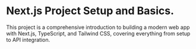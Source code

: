 # Next.js Project Setup and Basics.
This project is a comprehensive introduction to building a modern web app with Next.js, TypeScript, and Tailwind CSS, covering everything from setup to API integration.